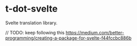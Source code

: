 # t-dot-svelte
Svelte translation library.

// TODO: keep following this https://medium.com/better-programming/creating-a-package-for-svelte-f44fccbc886b
